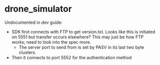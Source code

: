 drone_simulator
===============

Undocumented in dev guide:
- SDK first connects with FTP to get version.txt. Looks like this is initiated on 5551 but transfer occurs elsewhere? This may just be how FTP works; need to look into the spec more.
    - The server port to send from is set by PASV in its last two byte clusters.
- Then it connects to port 5552 for the authentication method
